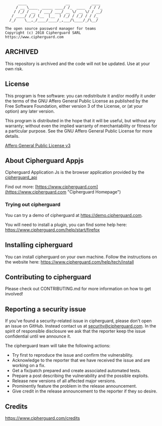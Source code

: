 
	      ____                  __          ____
	     / __ \____  _____ ____/ /_  ____  / / /_
	    / /_/ / __ `/ ___/ ___/ __ \/ __ \/ / __/
	   / ____/ /_/ (__  |__  ) /_/ / /_/ / / /_
	  /_/    \__,_/____/____/_,___/\____/_/\__/

	The open source password manager for teams
	Copyright (c) 2018 Cipherguard SARL
	https://www.cipherguard.com


## ARCHIVED

This repository is archived and the code will not be updated.
Use at your own risk.


## License

This program is free software: you can redistribute it and/or modify
it under the terms of the GNU Affero General Public License as
published by the Free Software Foundation, either version 3 of the
License, or (at your option) any later version.

This program is distributed in the hope that it will be useful,
but without any warranty; without even the implied warranty of
merchantability or fitness for a particular purpose.  See the
GNU Affero General Public License for more details.

[Affero General Public License v3](http://www.gnu.org/licenses/agpl-3.0.html)

## About Cipherguard Appjs

Cipherguard Application Js is the browser application provided by the [cipherguard_api](https://github.com/cipherguard/cipherguard_api)

Find out more: [https://www.cipherguard.com](https://www.cipherguard.com "Cipherguard Homepage")

### Trying out cipherguard

You can try a demo of cipherguard at https://demo.cipherguard.com.

You will need to install a plugin, you can find some help here:
https://www.cipherguard.com/help/start/firefox

## Installing cipherguard

You can install cipherguard on your own machine. Follow the instructions on the website here:
https://www.cipherguard.com/help/tech/install

## Contributing to cipherguard

Please check out CONTRIBUTING.md for more information on how to get involved!

## Reporting a security issue

If you've found a security-related issue in cipherguard, please don't open an issue on GitHub.
Instead contact us at security@cipherguard.com. In the spirit of responsible disclosure we ask that the reporter keep the issue confidential until we announce it.

The cipherguard team will take the following actions:
- Try first to reproduce the issue and confirm the vulnerability.
- Acknowledge to the reporter that we have received the issue and are working on a fix.
- Get a fix/patch prepared and create associated automated tests.
- Prepare a post describing the vulnerability and the possible exploits.
- Release new versions of all affected major versions.
- Prominently feature the problem in the release announcement.
- Give credit in the release announcement to the reporter if they so desire.

## Credits

https://www.cipherguard.com/credits
